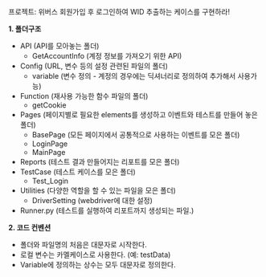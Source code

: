 프로젝트: 위버스 회원가입 후 로그인하여 WID 추출하는 케이스를 구현하라!

**1. 폴더구조**
- API (API를 모아놓는 폴더)
  - GetAccountInfo (계정 정보를 가져오기 위한 API)
- Config (URL, 변수 등의 설정 관련된 파일의 폴더)
  -  variable (변수 정의 - 계정의 경우에는 딕셔너리로 정의하여 추가해서 사용가능)
- Function (재사용 가능한 함수 파일의 폴더)
  - getCookie
- Pages (페이지별로 필요한 elements를 생성하고 이벤트와 테스트를 만들어 놓은 폴더)
  - BasePage (모든 페이지에서 공통적으로 사용하는 이벤트를 모은 폴더)
  - LoginPage
  - MainPage
- Reports (테스트 결과 만들어지는 리포트를 모은 폴더)
- TestCase (테스트 케이스를 모은 폴더)
  - Test_Login 
- Utilities (다양한 역할을 할 수 있는 파일을 모은 폴더)
  - DriverSetting (webdriver에 대한 설정)
- Runner.py (테스트를 실행하여 리포트까지 생성되는 파일.)

**2. 코드 컨벤션**
- 폴더와 파일명의 처음은 대문자로 시작한다.
- 로컬 변수는 카멜케이스로 사용한다. (예: testData)
- Variable에 정의하는 상수는 모두 대문자로 정의한다.

